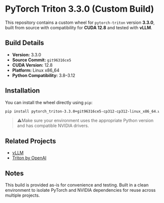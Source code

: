 # PyTorch Triton 3.3.0 (Custom Build)

This repository contains a custom wheel for `pytorch-triton` version **3.3.0**, built from source with compatibility for **CUDA 12.8** and tested with **vLLM**.

## Build Details

- **Version:** 3.3.0
- **Source Commit:** `git96316ce5`
- **CUDA Version:** 12.8
- **Platform:** Linux x86_64
- **Python Compatibility:** 3.8–3.12

## Installation

You can install the wheel directly using `pip`:

```bash
pip install pytorch_triton-3.3.0+git96316ce5-cp312-cp312-linux_x86_64.whl
```

> ⚠Make sure your environment uses the appropriate Python version and has compatible NVIDIA drivers.

## Related Projects

- [vLLM](https://github.com/vllm-project/vllm)
- [Triton by OpenAI](https://github.com/openai/triton)

## Notes

This build is provided as-is for convenience and testing. Built in a clean environment to isolate PyTorch and NVIDIA dependencies for reuse across multiple projects.
